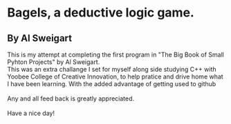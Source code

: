 # Bagels, a deductive logic game.
## By Al Sweigart

This is my attempt at completing the first program in "The Big Book of Small Pyhton Projects" by Al Sweigart.<br>
This was an extra challange I set for myself along side studying C++ with Yoobee College of Creative Innovation, to help pratice and drive home what I have been learning. With the added advantage of getting used to github<br>
<br>
Any and all feed back is greatly appreciated.<br>
<br>
Have a nice day!
